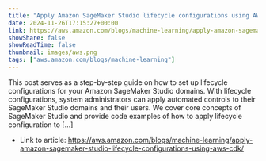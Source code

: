 ```yaml
---
title: "Apply Amazon SageMaker Studio lifecycle configurations using AWS CDK"
date: 2024-11-26T17:15:27+00:00
link: https://aws.amazon.com/blogs/machine-learning/apply-amazon-sagemaker-studio-lifecycle-configurations-using-aws-cdk/
showShare: false
showReadTime: false
thumbnail: images/aws.png
tags: ["aws.amazon.com/blogs/machine-learning"]
---
```

This post serves as a step-by-step guide on how to set up lifecycle configurations for your Amazon SageMaker Studio domains. With lifecycle configurations, system administrators can apply automated controls to their SageMaker Studio domains and their users. We cover core concepts of SageMaker Studio and provide code examples of how to apply lifecycle configuration to […]

- Link to article: https://aws.amazon.com/blogs/machine-learning/apply-amazon-sagemaker-studio-lifecycle-configurations-using-aws-cdk/